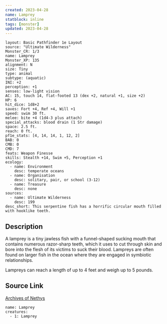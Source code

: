 ```yaml
---
created: 2023-04-28
name: Lamprey
statblock: inline
tags: [monster]
updated: 2023-04-28
---
```

```statblock
layout: Basic Pathfinder 1e Layout
source: "Ultimate Wilderness"
Monster_CR: 1/3
name: Lamprey
Monster_XP: 135
alignment: N
size: Tiny
type: animal
subtype: (aquatic)
INI: +2
perception: +1
senses: low-light vision
AC: 15, touch 14, flat-footed 13 (dex +2, natural +1, size +2)
HP: 6
hit_dice: 1d8+2
saves: Fort +4, Ref +4, Will +1
speed: swim 30 ft.
melee: bite +4 (1d4-3 plus attach)
special_attacks: blood drain (1 Str damage)
space: 2.5 ft.
reach: 0 ft.
pf1e_stats: [4, 14, 14, 1, 12, 2]
BAB: 0
CMB: 0
CMD: 7
feats: Weapon Finesse
skills: Stealth +14, Swim +5, Perception +1
ecology:
  - name: Environment
    desc: temperate oceans
  - name: Organisation
    desc: solitary, pair, or school (3-12)
  - name: Treasure
    desc: none
sources:
  - name: Ultimate Wilderness
    desc: 199
desc_short: This serpentine fish has a horrific circular mouth filled with hooklike teeth.
```
## Description
A lamprey is a tiny jawless fish with a funnel-shaped sucking mouth that contains numerous razor-sharp teeth, which it uses to cut through skin and bore into the flesh of its victims to suck their blood. Lampreys are often found on larger fish in the ocean where they are engaged in symbiotic relationships.

 Lampreys can reach a length of up to 4 feet and weigh up to 5 pounds.
## Source Link
[Archives of Nethys](https://aonprd.com/MonsterDisplay.aspx?ItemName=Lamprey)
```encounter-table
name: Lamprey
creatures:
  - 1: Lamprey
```
